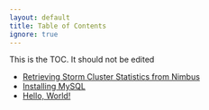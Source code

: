 ```yaml
---
layout: default
title: Table of Contents
ignore: true
---
```


This is the TOC.  It should not be edited

<!--- BEGIN TOC -->
 * [Retrieving Storm Cluster Statistics from Nimbus](/pages/retrieving-storm-data-from-nimbus.html)
 * [Installing MySQL](/pages/installing-mysql.html)
 * [Hello, World!](/pages/hello-world.html)
<!--- END TOC -->

